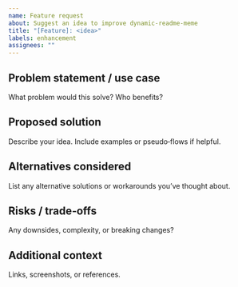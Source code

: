 ```yaml
---
name: Feature request
about: Suggest an idea to improve dynamic-readme-meme
title: "[Feature]: <idea>"
labels: enhancement
assignees: ""
---
```


## Problem statement / use case
What problem would this solve? Who benefits?

## Proposed solution
Describe your idea. Include examples or pseudo‑flows if helpful.

## Alternatives considered
List any alternative solutions or workarounds you’ve thought about.

## Risks / trade‑offs
Any downsides, complexity, or breaking changes?

## Additional context
Links, screenshots, or references.
